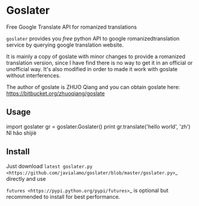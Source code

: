 Goslater
========

Free Google Translate API for romanized translations

``goslater`` provides you *free* python API to google  romanizedtranslation service by querying google translation website.

It is mainly a copy of goslate with minor changes to provide a romanized translation version, since I have find there is no way to get it in an official or unofficial way. It's also modified in order to made it work with goslate without interferences.

The author of goslate is ZHUO Qiang and you can obtain goslate here: https://bitbucket.org/zhuoqiang/goslate 


Usage
--

  import goslater
  gr = goslater.Goslater()
  print gr.translate('hello world', 'zh')
  Nǐ hǎo shìjiè

 
Install
--

Just download `latest goslater.py <https://github.com/javialamo/goslater/blob/master/goslater.py>`_ directly and use

`futures <https://pypi.python.org/pypi/futures>`_ is optional but recommended to install for best performance.


